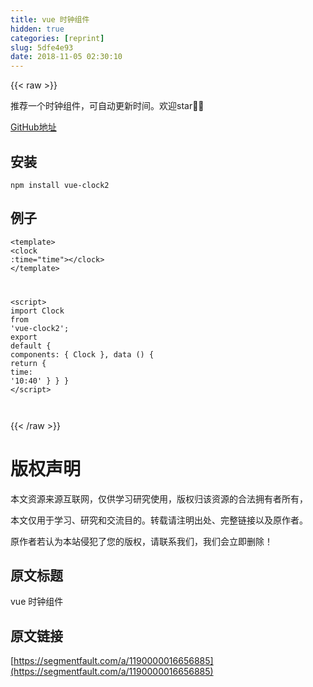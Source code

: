 ```yaml
---
title: vue 时钟组件
hidden: true
categories: [reprint]
slug: 5dfe4e93
date: 2018-11-05 02:30:10
---
```


{{< raw >}}
<p>&#x63A8;&#x8350;&#x4E00;&#x4E2A;&#x65F6;&#x949F;&#x7EC4;&#x4EF6;&#xFF0C;&#x53EF;&#x81EA;&#x52A8;&#x66F4;&#x65B0;&#x65F6;&#x95F4;&#x3002;&#x6B22;&#x8FCE;star&#x1F44F;&#x1F44F;</p><p><a href="https://github.com/bestvist/vue-clock2" rel="nofollow noreferrer" target="_blank">GitHub&#x5730;&#x5740;</a></p><h2 id="articleHeader0">&#x5B89;&#x88C5;</h2><div class="widget-codetool" style="display:none"><div class="widget-codetool--inner"><span class="selectCode code-tool" data-toggle="tooltip" data-placement="top" title="" data-original-title="&#x5168;&#x9009;"></span> <span type="button" class="copyCode code-tool" data-toggle="tooltip" data-placement="top" data-clipboard-text="npm install vue-clock2" title="" data-original-title="&#x590D;&#x5236;"></span> <span type="button" class="saveToNote code-tool" data-toggle="tooltip" data-placement="top" title="" data-original-title="&#x653E;&#x8FDB;&#x7B14;&#x8BB0;"></span></div></div><pre class="hljs cmake"><code style="word-break:break-word;white-space:initial">npm <span class="hljs-keyword">install</span> vue-clock2</code></pre><h2 id="articleHeader1">&#x4F8B;&#x5B50;</h2><div class="widget-codetool" style="display:none"><div class="widget-codetool--inner"><span class="selectCode code-tool" data-toggle="tooltip" data-placement="top" title="" data-original-title="&#x5168;&#x9009;"></span> <span type="button" class="copyCode code-tool" data-toggle="tooltip" data-placement="top" data-clipboard-text="&lt;template&gt;
  &lt;clock :time=&quot;time&quot;&gt;&lt;/clock&gt;
&lt;/template&gt;

&lt;script&gt;
  import Clock from &apos;vue-clock2&apos;;
  export default {
    components: { Clock },
    data () {
      return {
          time: &apos;10:40&apos;
      }
    }
  }
&lt;/script&gt;" title="" data-original-title="&#x590D;&#x5236;"></span> <span type="button" class="saveToNote code-tool" data-toggle="tooltip" data-placement="top" title="" data-original-title="&#x653E;&#x8FDB;&#x7B14;&#x8BB0;"></span></div></div><pre class="hljs xml"><code><span class="hljs-tag">&lt;<span class="hljs-name">template</span>&gt;</span>
  <span class="hljs-tag">&lt;<span class="hljs-name">clock</span> <span class="hljs-attr">:time</span>=<span class="hljs-string">&quot;time&quot;</span>&gt;</span><span class="hljs-tag">&lt;/<span class="hljs-name">clock</span>&gt;</span>
<span class="hljs-tag">&lt;/<span class="hljs-name">template</span>&gt;</span>

<span class="hljs-tag">&lt;<span class="hljs-name">script</span>&gt;</span><span class="javascript">
  <span class="hljs-keyword">import</span> Clock <span class="hljs-keyword">from</span> <span class="hljs-string">&apos;vue-clock2&apos;</span>;
  <span class="hljs-keyword">export</span> <span class="hljs-keyword">default</span> {
    <span class="hljs-attr">components</span>: { Clock },
    data () {
      <span class="hljs-keyword">return</span> {
          <span class="hljs-attr">time</span>: <span class="hljs-string">&apos;10:40&apos;</span>
      }
    }
  }
</span><span class="hljs-tag">&lt;/<span class="hljs-name">script</span>&gt;</span></code></pre><p><span class="img-wrap"><img data-src="/img/remote/1460000016656888" src="https://static.alili.tech/img/remote/1460000016656888" alt="" title="" style="cursor:pointer;display:inline"></span></p>
{{< /raw >}}

# 版权声明
本文资源来源互联网，仅供学习研究使用，版权归该资源的合法拥有者所有，

本文仅用于学习、研究和交流目的。转载请注明出处、完整链接以及原作者。 

原作者若认为本站侵犯了您的版权，请联系我们，我们会立即删除！

## 原文标题
vue 时钟组件

## 原文链接
[https://segmentfault.com/a/1190000016656885](https://segmentfault.com/a/1190000016656885)

